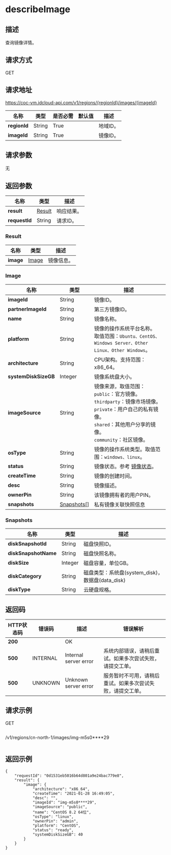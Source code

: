 # describeImage


## 描述
查询镜像详情。


## 请求方式
GET

## 请求地址
https://coc-vm.jdcloud-api.com/v1/regions/{regionId}/images/{imageId}

|名称|类型|是否必需|默认值|描述|
|---|---|---|---|---|
|**regionId**|String|True| |地域ID。|
|**imageId**|String|True| |镜像ID。|

## 请求参数
无


## 返回参数
|名称|类型|描述|
|---|---|---|
|**result**|[Result](#result)|响应结果。|
|**requestId**|String|请求ID。|

### <div id="Result">Result</div>
|名称|类型|描述|
|---|---|---|
|**image**|[Image](#image)|镜像信息。|
### <div id="Image">Image</div>
|名称|类型|描述|
|---|---|---|
|**imageId**|String|镜像ID。|
|**partnerImageId**|String|第三方镜像ID。|
|**name**|String|镜像名称。|
|**platform**|String|镜像的操作系统平台名称。<br>取值范围：`Ubuntu、CentOS、Windows Server、Other Linux、Other Windows`。<br>|
|**architecture**|String|CPU架构。支持范围：x86_64。|
|**systemDiskSizeGB**|Integer|镜像系统盘大小。|
|**imageSource**|String|镜像来源，取值范围：<br>`public`：官方镜像。<br>`thirdparty`：镜像市场镜像。<br>`private`：用户自己的私有镜像。<br>`shared`：其他用户分享的镜像。<br>`community`：社区镜像。<br>|
|**osType**|String|镜像的操作系统类型。取值范围：`windows、linux`。|
|**status**|String|镜像状态。参考 [镜像状态](https://docs.jdcloud.com/virtual-machines/api/image_status)。|
|**createTime**|String|镜像的创建时间。|
|**desc**|String|镜像描述。|
|**ownerPin**|String|该镜像拥有者的用户PIN。|
|**snapshots**|[Snapshots[]](#snapshots)|私有镜像关联快照信息|
### <div id="Snapshots">Snapshots</div>
|名称|类型|描述|
|---|---|---|
|**diskSnapshotId**|String|磁盘快照ID。|
|**diskSnapshotName**|String|磁盘快照名称。|
|**diskSize**|Integer|磁盘容量，单位GB。|
|**diskCategory**|String|磁盘类型：系统盘(system_disk)，数据盘(data_disk)|
|**diskType**|String|云硬盘规格。|

## 返回码
|HTTP状态码|错误码|描述|错误解析|
|---|---|---|---|
|**200**||OK||
|**500**|INTERNAL|Internal server error|系统内部错误，请稍后重试。如果多次尝试失败，请提交工单。|
|**500**|UNKNOWN|Unknown server error|服务暂时不可用，请稍后重试。如果多次尝试失败，请提交工单。|

## 请求示例
GET
```
```
/v1/regions/cn-north-1/images/img-m5s0****29
```

```

## 返回示例
```
{
    "requestId": "0d1531eb5016b64d801a9e24bac779e8", 
    "result": {
        "image": {
            "architecture": "x86_64", 
            "createTime": "2021-01-28 16:49:05", 
            "desc": "", 
            "imageId": "img-m5s0****29", 
            "imageSource": "public", 
            "name": "CentOS 8.2 64位", 
            "osType": "linux", 
            "ownerPin": "admin", 
            "platform": "CentOS", 
            "status": "ready", 
            "systemDiskSizeGB": 40
        }
    }
}
```
